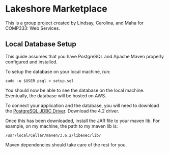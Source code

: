 # Lakeshore Marketplace

This is a group project created by Lindsay, Carolina, and Maha for COMP333: Web Services.

## Local Database Setup

This guide assumes that you have PostgreSQL and Apache Maven properly configured and installed.

To setup the database on your local machine, run: 
```
sudo -u $USER psql < setup.sql
```

You should now be able to see the database on the local machine. Eventually, the database will be hosted on AWS.

To connect your application and the database, you will need to download the [PostgreSQL JDBC Driver](https://jdbc.postgresql.org/download.html). Download the 4.2 driver. 

Once this has been downloaded, install the JAR file to your maven lib. For example, on my machine, the path to my maven lib is:
```
/usr/local/Cellar/maven/3.6.2/libexec/lib/
```
Maven dependencies should take care of the rest for you. 